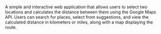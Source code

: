 A simple and interactive web application that allows users to select two locations and calculates the distance between them using the Google Maps API. Users can search for places, select from suggestions, and view the calculated distance in kilometers or miles, along with a map displaying the route.
